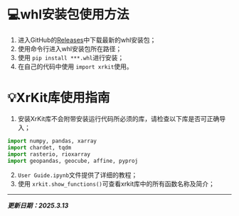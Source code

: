 # 💻whl安装包使用方法

1. 进入GitHub的[Releases](https://github.com/SeanNg997/XrKit-Package/releases)中下载最新的whl安装包；
2. 使用命令行进入whl安装包所在路径；
3. 使用 `pip install ***.whl`进行安装；
4. 在自己的代码中使用 `import xrkit`使用。

# 💡XrKit库使用指南

1. 安装XrKit库不会附带安装运行代码所必须的库，请检查以下库是否可正确导入；

```python
import numpy, pandas, xarray
import chardet, tqdm
import rasterio, rioxarray
import geopandas, geocube, affine, pyproj
```

2. `User Guide.ipynb`文件提供了详细的教程；
3. 使用 `xrkit.show_functions()`可查看xrkit库中的所有函数名称及简介；

---

***更新日期：2025.3.13***
